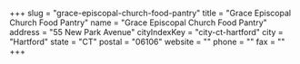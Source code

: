+++
slug = "grace-episcopal-church-food-pantry"
title = "Grace Episcopal Church Food Pantry"
name = "Grace Episcopal Church Food Pantry"
address = "55 New Park Avenue"
cityIndexKey = "city-ct-hartford"
city = "Hartford"
state = "CT"
postal = "06106"
website = ""
phone = ""
fax = ""
+++
